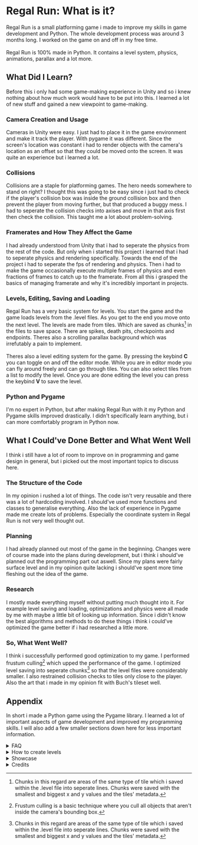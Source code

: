 # Regal Run: What is it?
Regal Run is a small platforming game i made to improve my skills in game development and Python.
The whole development process was around 3 months long. I worked on the game on and off in my free time.\
 \
Regal Run is 100% made in Python. It contains a level system, physics, animations, parallax and a lot more.

## What Did I Learn?
Before this i only had some game-making experience in Unity and so i knew nothing about how much work would have to be put into this.
I learned a lot of new stuff and gained a new viewpoint to game-making.
### Camera Creation and Usage
Cameras in Unity were easy. I just had to place it in the game environment and make it track the player. With pygame it was different.
Since the screen's location was constant i had to render objects with the camera's location as an offset so that they could be moved onto the screen. It was quite an experience but i learned a lot.
### Collisions
Collisions are a staple for platforming games. The hero needs somewhere to stand on right?
I thought this was going to be easy since i just had to check if the player's collision box was inside the ground collision box and then prevent the player from moving further, but that produced a buggy mess.
I had to seperate the collision checks into axises and move in that axis first then check the collision. This taught me a lot about problem-solving.
### Framerates and How They Affect the Game
I had already understood from Unity that i had to seperate the physics from the rest of the code.
But only when i started this project i learned that i had to seperate physics and rendering specifically.
Towards the end of the project i had to seperate the fps of rendering and physics. Then i had to make the game occasionally execute multiple frames of physics and even fractions of frames to catch up to the framerate.
From all this i grasped the basics of managing framerate and why it's incredibly important in projects.
### Levels, Editing, Saving and Loading
Regal Run has a very basic system for levels. You start the game and the game loads levels from the .level files. As you get to the end you move onto the next level. The levels are made from tiles.
Which are saved as chunks[^1] in the files to save space. There are spikes, death pits, checkpoints and endpoints. Theres also a scrolling parallax background which was irrefutably a pain to implement.\
 \
Theres also a level editing system for the game. By pressing the keybind **C** you can toggle on and off the editor mode. While you are in editor mode you can fly around freely and can go through tiles. You can also select tiles from a list to modify the level.
Once you are done editing the level you can press the keybind **V** to save the level.
### Python and Pygame
I'm no expert in Python, but after making Regal Run with it my Python and Pygame skills improved drastically. I didn't specifically learn anything, but i can more comfortably program in Python now.
## What I Could've Done Better and What Went Well
I think i still have a lot of room to improve on in programming and game design in general, but i picked out the most important topics to discuss here.
### The Structure of the Code
In my opinion i rushed a lot of things. The code isn't very reusable and there was a lot of hardcoding involved. I should've used more functions and classes to generalise everything.
Also the lack of experience in Pygame made me create lots of problems. Especially the coordinate system in Regal Run is not very well thought out.
### Planning
I had already planned out most of the game in the beginning. Changes were of course made into the plans during development, but i think i should've planned out the programming part out aswell. Since my plans were fairly surface level and in my opinion quite lacking i should've spent more time fleshing out the idea of the game.
### Research
I mostly made everything myself without putting much thought into it. For example level saving and loading, optimizations and physics were all made by me with maybe a little bit of looking up information. Since i didn't know the best algorithms and methods to do these things i think i could've optimized the game better if i had researched a little more.
### So, What Went Well?
I think i successfully performed good optimization to my game. I performed frustum culling[^2] which upped the performance of the game. I optimized level saving into seperate chunks[^1] so that the level files were considerably smaller. I also restrained collision checks to tiles only close to the player.
Also the art that i made in my opinion fit with Buch's tileset well.
## Appendix
In short i made a Python game using the Pygame library. I learned a lot of important aspects of game development and improved my programming skills.
I will also add a few smaller sections down here for less important information.
<details>
  <summary>FAQ</summary>
  <ul>
    <li>How many levels are there?
      <ul>
        <li>There are 6 levels including the last lobby level in the base game.</li>
      </ul>
    </li>
    <li>Will you be expanding upon the game?
      <ul>
        <li>I don't plan to expand upon the game except maybe a few bug fixes here and there. You are free to make your own levels though.</li>
      </ul>
    </li>
  </ul>
  
</details>

<details>
  <summary>How to create levels</summary>
  <ol>
    <li>Navigate to the levels folder.</li>
    <li>Add a new file called <b>level_number.level</b></li> 
    <li>Then play through all levels until you end up at your newly created level.</li>
    <li>Editor mode can be activated by pressing <b>C</b></li>
    <li>After you are done with the editing of the level press <b>V</b> to save it.</li>
  </ol>
  <ul>
   <li>Tile IDs:
   <ol type="1" start="0">
    <li>Collision</li>
    <li>Death</li>
    <li>Checkpoint</li>
    <li>Endpoint</li>
    <li>No collision</li>
    <li>Opacity increase (ex. bushes)</li>
   </ol>
   </li>
  </ul>
  
</details>

<details>
  <summary>Showcase</summary>
  <ul>
   <li>
    <a href="https://youtu.be/TUaTfN_zZiw">Playthrough and Showcase</a>
   </li>
  </ul>
</details>



<details>
  <summary>Credits</summary>
  <ul>
    <li>Art is from <a href="https://opengameart.org/content/a-platformer-in-the-forest">A platformer in the forest</a> by Buch with a few small additions of my own.</li>
    <li>Sounds were made with <a href="https://sfxr.me/">jsfxr</a>.</li>
    <li>All the source code is made by me.</li>
    
  </ul>
</details>

[^1]: Chunks in this regard are areas of the same type of tile which i saved within the .level file into seperate lines. Chunks were saved with the smallest and biggest x and y values and the tiles' metadata.
[^2]: Frustum culling is a basic technique where you cull all objects that aren't inside the camera's bounding box.
